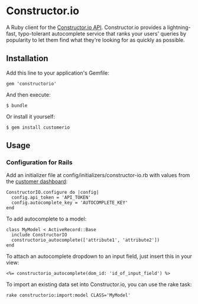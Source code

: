 # Constructor.io

A Ruby client for the [Constructor.io API](http://constructor.io/docs).  Constructor.io provides a lightning-fast, typo-tolerant autocomplete service that ranks your users' queries by popularity to let them find what they're looking for as quickly as possible.

## Installation

Add this line to your application's Gemfile:

    gem 'constructorio'

And then execute:

    $ bundle

Or install it yourself:

    $ gem install customerio

## Usage

### Configuration for Rails

Add an initializer file at config/initializers/constructor-io.rb with values from the [customer dashboard](http://constructor.io/dashboard):
```
ConstructorIO.configure do |config|
  config.api_token = 'API_TOKEN'
  config.autocomplete_key = 'AUTOCOMPLETE_KEY'
end
```
To add autocomplete to a model:

```
class MyModel < ActiveRecord::Base
  include ConstructorIO
  constructorio_autocomplete(['attribute1', 'attribute2'])
end

```

To attach an autocomplete dropdown to an input field, just insert this in your view:

```
<%= constructorio_autocomplete(dom_id: 'id_of_input_field') %>
```

To import an existing data set into Constructor.io, you can use the rake task:

```
rake constructorio:import:model CLASS='MyModel'
```
